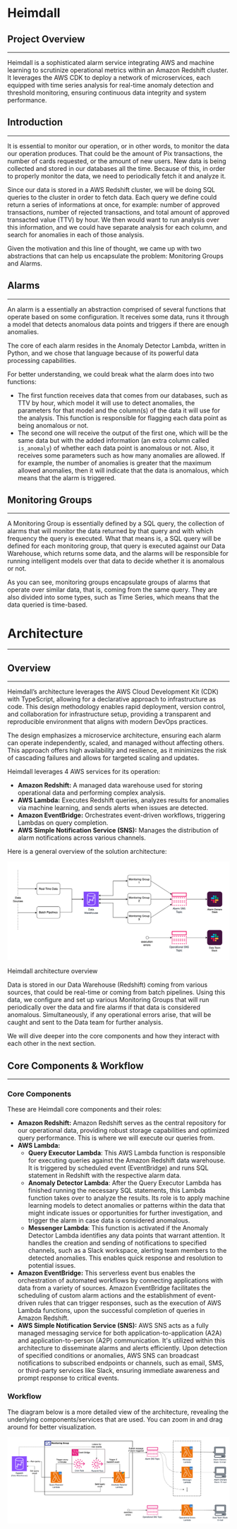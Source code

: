 # Heimdall

## Project Overview

---

Heimdall is a sophisticated alarm service integrating AWS and machine learning to scrutinize operational metrics within an Amazon Redshift cluster. It leverages the AWS CDK to deploy a network of microservices, each equipped with time series analysis for real-time anomaly detection and threshold monitoring, ensuring continuous data integrity and system performance.

## Introduction

---

It is essential to monitor our operation, or in other words, to monitor the data our operation produces. That could be the amount of Pix transactions, the number of cards requested, or the amount of new users. New data is being collected and stored in our databases all the time. Because of this, in order to properly monitor the data, we need to periodically fetch it and analyze it. 

Since our data is stored in a AWS Redshift cluster, we will be doing SQL queries to the cluster in order to fetch data. Each query we define could return a series of informations at once, for example: number of approved transactions, number of rejected transactions, and total amount of approved transacted value (TTV) by hour. We then would want to run analysis over this information, and we could have separate analysis for each column, and search for anomalies in each of those analysis. 

Given the motivation and this line of thought, we came up with two abstractions that can help us encapsulate the problem: Monitoring Groups and Alarms.

## Alarms

---

An alarm is a essentially an abstraction comprised of several functions that operate based on some configuration. It receives some data, runs it through a model that detects anomalous data points and triggers if there are enough anomalies.

The core of each alarm resides in the Anomaly Detector Lambda, written in Python, and we chose that language because of its powerful data processing capabilities.

For better understanding, we could break what the alarm does into two functions:

- The first function receives data that comes from our databases, such as TTV by hour, which model it will use to detect anomalies, the parameters for that model and the column(s) of the data it will use for the analysis. This function is responsible for flagging each data point as being anomalous or not.
- The second one will receive the output of the first one, which will be the same data but with the added information (an extra column called `is_anomaly`) of whether each data point is anomalous or not. Also, it receives some parameters such as how many anomalies are allowed. If for example, the number of anomalies is greater that the maximum allowed anomalies, then it will indicate that the data is anomalous, which means that the alarm is triggered.

## Monitoring Groups

---

A Monitoring Group is essentially defined by a SQL query, the collection of alarms that will monitor the data returned by that query and with which frequency the query is executed. What that means is, a SQL query will be defined for each monitoring group, that query is executed against our Data Warehouse, which returns some data, and the alarms will be responsible for running intelligent models over that data to decide whether it is anomalous or not.

As you can see, monitoring groups encapsulate groups of alarms that operate over similar data, that is, coming from the same query. They are also divided into some types, such as Time Series, which means that the data queried is time-based.

# Architecture

---

## Overview

---

Heimdall’s architecture leverages the AWS Cloud Development Kit (CDK) with TypeScript, allowing for a declarative approach to infrastructure as code. This design methodology enables rapid deployment, version control, and collaboration for infrastructure setup, providing a transparent and reproducible environment that aligns with modern DevOps practices.

The design emphasizes a microservice architecture, ensuring each alarm can operate independently, scaled, and managed without affecting others. This approach offers high availability and resilience, as it minimizes the risk of cascading failures and allows for targeted scaling and updates.

Heimdall leverages 4 AWS services for its operation:

- **Amazon Redshift:** A managed data warehouse used for storing operational data and performing complex analysis.
- **AWS Lambda:** Executes Redshift queries, analyzes results for anomalies via machine learning, and sends alerts when issues are detected.
- **Amazon EventBridge:** Orchestrates event-driven workflows, triggering Lambdas on query completion.
- **AWS Simple Notification Service (SNS):** Manages the distribution of alarm notifications across various channels.

Here is a general overview of the solution architecture:

![Heimdall architecture overview](./assets/heimdall-overview.png "Heimdall Solution Overview")

Heimdall architecture overview

Data is stored in our Data Warehouse (Redshift) coming from various sources, that could be real-time or coming from batch pipelines. Using this data, we configure and set up various Monitoring Groups that will run periodically over the data and fire alarms if that data is considered anomalous. Simultaneously, if any operational errors arise, that will be caught and sent to the Data team for further analysis.

We will dive deeper into the core components and how they interact with each other in the next section.

## Core Components & Workflow

---

### Core Components

These are Heimdall core components and their roles:

- **Amazon Redshift:** Amazon Redshift serves as the central repository for our operational data, providing robust storage capabilities and optimized query performance. This is where we will execute our queries from.
- **AWS Lambda:**
    - **Query Executor Lambda**: This AWS Lambda function is responsible for executing queries against the Amazon Redshift data warehouse. It is triggered by scheduled event (EventBridge) and runs SQL statement in Redshift with the respective alarm data.
    - **Anomaly Detector Lambda**: After the Query Executor Lambda has finished running the necessary SQL statements, this Lambda function takes over to analyze the results. Its role is to apply machine learning models to detect anomalies or patterns within the data that might indicate issues or opportunities for further investigation, and trigger the alarm in case data is considered anomalous.
    - **Messenger Lambda**: This function is activated if the Anomaly Detector Lambda identifies any data points that warrant attention. It handles the creation and sending of notifications to specified channels, such as a Slack workspace, alerting team members to the detected anomalies. This enables quick response and resolution to potential issues.
- **Amazon EventBridge:** This serverless event bus enables the orchestration of automated workflows by connecting applications with data from a variety of sources. Amazon EventBridge facilitates the scheduling of custom alarm actions and the establishment of event-driven rules that can trigger responses, such as the execution of AWS Lambda functions, upon the successful completion of queries in Amazon Redshift.
- **AWS Simple Notification Service (SNS):** AWS SNS acts as a fully managed messaging service for both application-to-application (A2A) and application-to-person (A2P) communication. It's utilized within this architecture to disseminate alarms and alerts efficiently. Upon detection of specified conditions or anomalies, AWS SNS can broadcast notifications to subscribed endpoints or channels, such as email, SMS, or third-party services like Slack, ensuring immediate awareness and prompt response to critical events.

### Workflow

The diagram below is a more detailed view of the architecture, revealing the underlying components/services that are used. You can zoom in and drag around for better visualization.

![Heimdall Core Components and Workflow](./assets/heimdall-infra.png "Heimdall Solution Workflow")